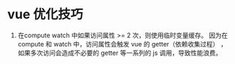 # vue 优化技巧
1. 在compute watch 中如果访问属性 >= 2 次，则使用临时变量缓存。
因为在 compute 和 watch 中，访问属性会触发 vue 的 getter（依赖收集过程） ，如果多次访问会造成不必要的 getter 等一系列的 js 调用，导致性能浪费。
